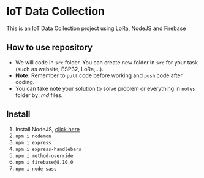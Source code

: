 # IoT Data Collection
This is an IoT Data Collection project using LoRa, NodeJS and Firebase

## How to use repository
- We will code in `src` folder. You can create new folder in `src` for your task (such as website, ESP32, LoRa,...).
- **Note:** Remember to `pull` code before working and `push` code after coding.
- You can take note your solution to solve problem or everything in `notes` folder by *.md* files.
## Install
1. Install NodeJS, [click here](https://nodejs.org/en/download/)
2. `npm i nodemon`
3. `npm i express`
4. `npm i express-handlebars`
5. `npm i method-override`
6. `npm i firebase@8.10.0`
7. `npm i node-sass`